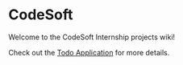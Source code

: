 
# CodeSoft

Welcome to the CodeSoft Internship projects wiki!

Check out the [Todo Application](https://github.com/mohammad-ayan-008/CodeSoft.wiki.git) for more details.
